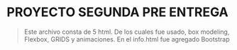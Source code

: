 # PROYECTO SEGUNDA PRE ENTREGA

> Este archivo consta de 5 html. De los cuales fue usado, box modeling, Flexbox, GRIDS y animaciones.
> En el info.html fue agregado Bootstrap